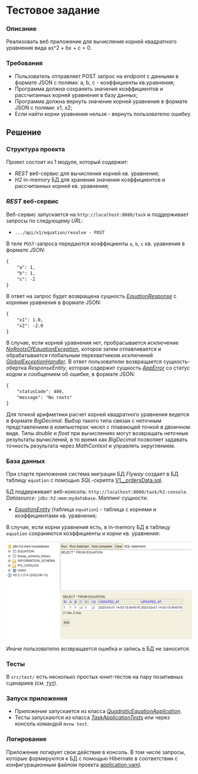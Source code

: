 # Тестовое задание
### Описание
Реализовать веб приложение для вычисления корней квадратного уравнения вида ax^2 + bx + c = 0.
### Требования
* Пользователь отправляет POST запрос на endpoint c данными в формате JSON с полями: a, b, c - коэффициенты кв.уравнения;
* Программа должна сохранить значения коэффициентов и рассчитанных корней уравнения в базу данных;
* Программа должна вернуть значение корней уравнения в формате JSON с полями: x1, x2;
* Если найти корни уравнения нельзя - вернуть пользователю ошибку.
## Решение
### Структура проекта
Проект состоит из 1 модуля, который содержит:
* _REST_ веб-сервис для вычисления корней кв. уравнения;
* _H2_ in-memory БД для хранения значения коэффициентов и рассчитанных корней кв. уравнения;
### _REST_ веб-сервис
Веб-сервис запускается на `http://localhost:8080/task` и поддерживает запросы по следующему _URL_:
* `.../api/v1/equation/resolve - POST`

В теле `POST`-запроса передаются коэффициенты `a`, `b`, `c` кв. уравнения в формате _JSON_:
```
{
    "a": 1,
    "b": 1,
    "c": -2
}
```
В ответ на запрос будет возвращена сущность _[EquationResponse](https://github.com/PavelNaymovets/interview_task_quadratic_equation/blob/master/src/main/java/com/interview/task/quadraticEquation/controller/rest/EquationResponse.java)_ с корнями уравнения в формате JSON:
```
{
    "x1": 1.0,
    "x2": -2.0
}
```
В случае, если корней уравнения нет, пробрасывается исключение _[NoRootsOfEquationException](https://github.com/PavelNaymovets/interview_task_quadratic_equation/blob/master/src/main/java/com/interview/task/quadraticEquation/exception/NoRootsOfEquationException.java)_, которое затем отлавливается и обрабатывается глобальным перехватчиком исключений _[GlobalExceptionHandler](https://github.com/PavelNaymovets/interview_task_quadratic_equation/blob/master/src/main/java/com/interview/task/quadraticEquation/exception/GlobalExceptionHandler.java)_.
В ответ пользователю возвращается сущность-обертка _ResponseEntity_, которая содержит сущность _[AppError](https://github.com/PavelNaymovets/interview_task_quadratic_equation/blob/master/src/main/java/com/interview/task/quadraticEquation/exception/AppError.java)_ со статус кодом 
и сообщением об ошибке, в формате JSON:
```
{
    "statusCode": 400,
    "message": "No roots"
}
```
Для точной арифметики расчет корней квадратного уравнения ведется в формате _BigDecimal_. Выбор такого типа связан с
неточным представлением в компьютерах чисел с плавающей точкой в двоичном виде. Типы _double_ и _float_ при вычислениях 
могут возвращать неточные результаты вычислений, в то время как _BigDecimal_ позволяет задавать точность результата через
_MathContext_ и управлять округлением.
### База данных
При старте приложения система миграции БД _Flyway_ создает в БД таблицу `equation` с помощью _SQL_-скрипта [V1__ordersData.sql](https://github.com/PavelNaymovets/interview_task_quadratic_equation/blob/master/src/main/resources/db/migration/V1__ordersData.sql).

БД поддерживает веб-консоль: `http://localhost:8080/task/h2-console`. _Datasource_: `jdbc:h2:mem:mydatabase`. Маппинг сущности:
* _[EquationEntity](https://github.com/PavelNaymovets/interview_task_quadratic_equation/blob/master/src/main/java/com/interview/task/quadraticEquation/entity/EquationEntity.java)_ (таблица `equation`) - таблица с корнями и коэффициентами кв. уравнения;

В случае, если корни уравнения есть, в in-memory БД в таблицу `equation` сохраняются коэффициенты и корни кв. уравнения:

![Image alt](https://github.com/PavelNaymovets/interview_task_quadratic_equation/blob/master/image/%D0%91%D0%94.PNG)

Иначе пользователю возвращается ошибка и запись в БД не заносится.
### Тесты
В `src/test/` есть несколько простых юнит-тестов на пару позитивных сценариев (см. [тут](https://github.com/PavelNaymovets/interview_task_quadratic_equation/blob/master/src/test/java/com/interview/task/quadraticEquation/TaskApplicationTests.java)).
### Запуск приложения
* Приложение запускается из класса _[QuadraticEquationApplication](https://github.com/PavelNaymovets/interview_task_quadratic_equation/blob/master/src/main/java/com/interview/task/quadraticEquation/QuadraticEquationApplication.java)_.
* Тесты запускаются из класса _[TaskApplicationTests](https://github.com/PavelNaymovets/interview_task_quadratic_equation/blob/master/src/test/java/com/interview/task/quadraticEquation/TaskApplicationTests.java)_ или через консоль 
командой `mvnw test`.
### Логирование
Приложение логирует свои действия в консоль. В том числе запросы, которые формируются к БД с помощью Hibernate в
соответствии с конфигурационным файлом проекта [application.yaml](https://github.com/PavelNaymovets/interview_task_quadratic_equation/blob/master/src/main/resources/application.yaml).
